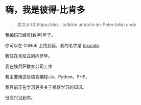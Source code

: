# 嗨，我是彼得·比肯多

> 原文:# t0]https://dev . to/bikin undo/hi-im-Peter-bikin undo

我编码已经有[数字]年了。

你可以在 GitHub 上找到我，我的名字是 [bikundo](https://github.com/bikundo)

我住在肯尼亚的内罗毕。

我在埃尼萨教育公司工作

我主要用这些语言编程:Js，Python，PHP。

我目前正在学习更多关于机器学习的知识。

很高兴见到你。